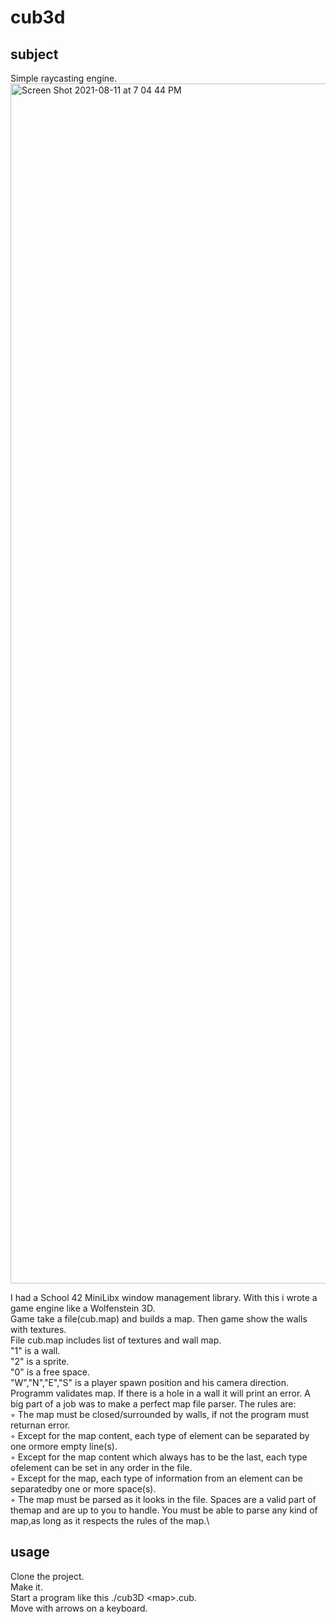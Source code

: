 # cub3d
## subject
Simple raycasting engine.<img width="1920" alt="Screen Shot 2021-08-11 at 7 04 44 PM" src="https://user-images.githubusercontent.com/45751865/129064077-2898dff3-00e0-4650-ba8c-f9ea0ca335bb.png">

I had a School 42 MiniLibx window management library. With this i wrote a game engine like a Wolfenstein 3D.\
Game take a file(cub.map) and builds a map. Then game show the walls with textures.\
File cub.map includes list of textures and wall map.\
"1" is a wall.\
"2" is a sprite.\
"0" is a free space.\
"W","N","E","S" is a player spawn position and his camera direction.
Programm validates map. If there is a hole in a wall it will print an error.
A big part of a job was to make a perfect map file parser. The rules are:\
◦ The map must be closed/surrounded by walls, if not the program must returnan error.\
◦ Except for the map content, each type of element can be separated by one ormore empty line(s).\
◦ Except for the map content which always has to be the last, each type ofelement can be set in any order in the file.\
◦ Except for the map, each type of information from an element can be separatedby one or more space(s).\
◦ The map must be parsed as it looks in the file. Spaces are a valid part of themap and are up to you to handle. You must be able to parse any kind of map,as long as it respects the rules of the map.\
## usage
Clone the project.\
Make it.\
Start a program like this ./cub3D \<map\>.cub.\
Move with arrows on a keyboard.
